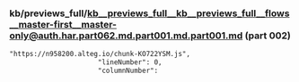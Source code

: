 ### kb/previews_full/kb__previews_full__kb__previews_full__flows__master-first__master-only@auth.har.part062.md.part001.md.part001.md (part 002)

```md
"https://n958200.alteg.io/chunk-KO722YSM.js",
                      "lineNumber": 0,
                      "columnNumber":
```

```
